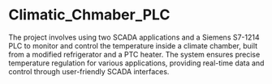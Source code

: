# Climatic_Chmaber_PLC
The project involves using two SCADA applications and a Siemens S7-1214 PLC to monitor and control the temperature inside a climate chamber, built from a modified refrigerator and a PTC heater. The system ensures precise temperature regulation for various applications, providing real-time data and control through user-friendly SCADA interfaces.
